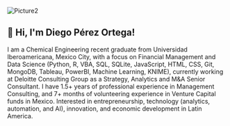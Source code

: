 ![Picture2](https://user-images.githubusercontent.com/65054637/173422372-e0760905-982e-4c46-bece-bc7ecaeed3a1.png)

## 👋 Hi, I'm Diego Pérez Ortega!

I am a Chemical Engineering recent graduate from Universidad Iberoamericana, Mexico City, with a focus on Financial Management and Data Science (Python, R, VBA, SQL, SQLite, JavaScript, HTML, CSS, Git, MongoDB, Tableau, PowerBI, Machine Learning, KNIME), currently working at Deloitte Consulting Group as a Strategy, Analytics and M&A Senior Consultant. I have 1.5+ years of professional experience in Management Consulting, and 7+ months of volunteering experience in Venture Capital funds in Mexico. Interested in entrepreneurship, technology (analytics, automation, and AI), innovation, and economic development in Latin America.
